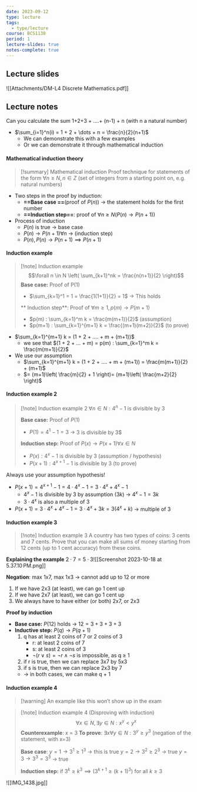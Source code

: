 ```yaml
---
date: 2023-09-12
type: lecture
tags:
  - type/lecture
course: BCS1130
period: 1
lecture-slides: true
notes-complete: true
---
```

## Lecture slides
![[Attachments/DM-L4 Discrete Mathematics.pdf]]

## Lecture notes
Can you calculate the sum 1+2+3 + ….+ (n-1) + n (with n a natural number)
- $\sum_{i=1}^n(i) = 1 + 2 + \dots + n = \frac{n}{2}(n+1)$
	- We can demonstrate this with a few examples
	- Or we can demonstrate it through mathematical induction
#### Mathematical induction theory
> [!summary] Mathematical induction
> Proof technique for statements of the form $\forall n ≥ N, n \in Z$ (set of integers from a starting point on, e.g. natural numbers)
- Two steps in the proof by induction:
	- **==Base case ==**(proof of $P(n)$) → the statement holds for the first number
	- **==Induction step==**: proof of $\forall n ≥N (P(n) → P(n+1))$
- Process of induction
	- $P(n)$ is true → base case
	- $P(n) → P(n+1) \forall n$ → (induction step)
	- $P(n), P(n) → P(n+1) \implies P(n+1)$

#### Induction example
> [!note] Induction example
> $$\forall n \in N \left( \sum_{k+1}^nk = \frac{n(n+1)}{2} \right)$$
> **Base case:** Proof of P(1)
> - $\sum_{k=1}^1 = 1 = \frac{1(1+1)}{2} = 1$ → This holds
> 
>** Induction step**: Proof of $\forall m ≥ 1, p(m) → P(m+1)$
> - $p(m) : \sum_{k=1}^m k = \frac{m(m+1)}{2}$ (assumption)
> - $p(m+1) : \sum_{k=1}^{m+1} k = \frac{(m+1)(m+2)}{2}$ (to prove)

- $\sum_{k=1}^{m+1} k = (1 + 2 + …. + m + (m+1))$
	- we see that $(1 + 2 + … + m) = p(m) : \sum_{k=1}^m k = \frac{m(m+1)}{2}$
- We use our assumption
	- $\sum_{k=1}^{m+1} k = (1 + 2 + …. + m + (m+1)) = \frac{m(m+1)}{2} + (m+1)$
	- $= (m+1)\left( \frac{m}{2} + 1 \right)=  (m+1)\left( \frac{m+2}{2} \right)$
 
#### Induction example 2
> [!note] Induction example 2
> $\forall n \in N : 4^n - 1$ is divisible by $3$
> 
> **Base case:** Proof of $P(1)$
> - $P(1) = 4^1 - 1 = 3$ → 3 is divisible by 3$
> 
> **Induction step:** Proof of $P(x) → P(x+1) \forall x \in N$
> - $P(x) : 4^x - 1$ is divisible by 3 (assumption / hypothesis)
> - $P(x+1) : 4^{x+1} - 1$ is divisible by 3 (to prove)

Always use your assumption hypothesis! 
- $P(x+1) = 4^{x+1} - 1 = 4 \cdot 4^x - 1 = 3 \cdot 4^x + 4^x -1$
	- $4^x -1$ is divisible by 3 by assumption ($3k$) → $4^x -1 = 3k$
	- $3 \cdot 4^x$ is also a multiple of 3
- $P(x+1) = 3 \cdot 4^x + 4^x -1 = 3 \cdot 4^x + 3k = 3(4^x + k)$ → multiple of 3

#### Induction example 3
> [!note] Induction example 3
> A country has two types of coins: 3 cents and 7 cents. Prove that you can make all sums of money starting from 12 cents (up to 1 cent accuracy) from these coins.

**Explaining the example**
$2 \cdot 7 = 5 \cdot 3$![[Screenshot 2023-10-18 at 5.37.10 PM.png]]

**Negation**: max 1x7, max 1x3 → cannot add up to 12 or more
1. If we have 2x3 (at least), we can go 1 cent up
2. If we have 2x7 (at least), we can go 1 cent up
3. We always have to have either (or both) 2x7, or 2x3

**Proof by induction**
- **Base case:** $P(12)$ holds → $12 = 3+3+3+3$
- **Inductive step:** $P(q) → P(q+1)$
	1. q has at least 2 coins of 7 or 2 coins of 3
		- r: at least 2 coins of 7
		- s: at least 2 coins of 3
		- $\neg(r \vee s) = \neg r \wedge \neg s$ is impossible, as q ≥ 1
	2. if r is true, then we can replace 3x7 by 5x3
	3. if s is true, then we can replace 2x3 by 7
	- → in both cases, we can make q + 1

#### Induction example 4
> [!warning] An example like this won’t show up in the exam

> [!note] Induction example 4 (Disproving with induction)
> $$\forall x \in N, \exists y \in N :x^y < y^x$$
> **Counterexample**: x = 3
> **To prove**: $\exists x \forall y \in N : 3^y ≥ y^3$ (negation of the statement, with x=3)
> 
> **Base case**: 
> 		$y = 1 → 3^1 ≥ 1^3$ → this is true
> 		$y = 2 \to 3^2 \geq 2^3$ → true
> 		$y = 3 → 3^3 = 3^3$ → true
> 
> **Induction step:** if $3^k ≥ k^3 \implies (3^{k+1} ≥ (k+1)^3)$ for all $k≥ 3$

![[IMG_1438.jpg]]